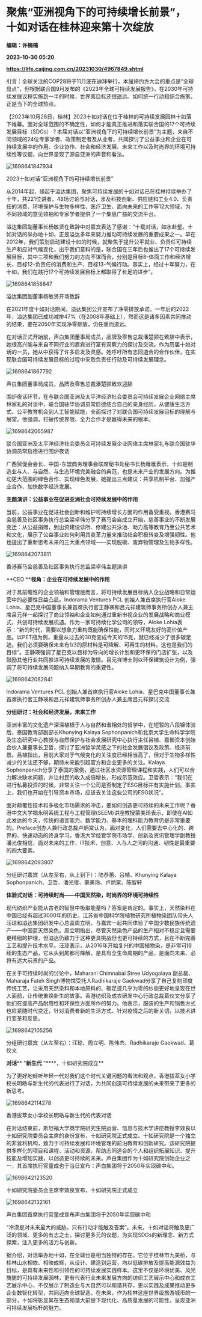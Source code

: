 # 聚焦“亚洲视角下的可持续增长前景”，十如对话在桂林迎来第十次绽放
**编辑：许楠楠**

**2023-10-30 05:20**

**https://life.caijing.com.cn/20231030/4967849.shtml**

引言：全球关注的COP28将于11月底在迪拜举行，本届缔约方大会的重点是“全球盘点”，但根据联合国9月发布的《2023年全球可持续发展报告》，在2030年可持续发展议程实施到一半的时候，世界离目标还很遥远。如何统一行动和综合施策，正是当下的全球热点。

【2023年10月28日，桂林】2023十如对话在位于桂林的可持续发展园林十如落下帷幕。面对全球范围的不确定性，如何才能真正推进和落实联合国的17个可持续发展目标（SDGs）？本届对话以“亚洲视角下的可持续增长前景”为主题，来自不同领域的24位专家学者、政策制定者及从业者，共同探讨了公益事业和企业在可持续发展中的作用、企业协作、社会和经济发展、未来工作以及时尚界的环境可持续性等议题，向世界呈现了源自亚洲的声音和看法。

![1698641847934](https://img4.caijing.com.cn/2023/1030/1698642154204.jpg)

2023十如对话“亚洲视角下的可持续增长前景”

从2014年起，缘起于溢达集团，聚焦可持续发展的十如对话已在桂林持续举办了十年，共221位讲者，48场讨论与对话，涉及科技创新、供应链和工业4.0、负责任的消费、环境保护与生物多样性、医疗卫生、面向未来的工作等12大领域，为不同领域的意见领袖和专家学者提供了一个集思广益的交流平台。

溢达集团副董事长杨敏贤在致辞中对嘉宾表达了感谢：“十载对话，如水赴壑。十如对话的举办地十如，正是溢达多年来努力推动可持续发展的重要成果之一。早在2012年，我们策划启动建设十如的时候，就聚焦于提升公平就业、负责任可持续生产和应对气候变化，出乎我们意料的是，联合国在三年后也推出了17个可持续发展目标，其中三项和我们努力的方向不谋而合，分别是目标8-体面工作和经济增长、目标12-负责任的消费和生产、目标13-气候行动。事实上，经过十年努力，在十如，我们在践行17个可持续发展目标上都取得了长足的进步”。

![1698641858847](https://tx1.cdn.caijing.com.cn/2023/1030/1698642176658.jpg)

溢达集团副董事杨敏贤开场致辞

在2021年度十如对话期间，溢达集团公开宣布了净零排放承诺。一年后的2022年，溢达集团已成功减排47%（在2008年基础上），然而这是诸多因素共同推动的结果，要在2050年实现净零排放，仍任重而道远。

在对话正式开始前，声白集团董事局成员，品牌及零售总裁潘楚颕在致辞中表示，她很高兴能与来自不同行业的嘉宾进行富有洞察力的探讨及交流。作为历届十如对话的一员，她从中获得了许多启发及灵感。她呼吁所有志同道合的合作伙伴，在实现联合国可持续发展目标的过程中采取负责任行动及可持续发展理念。

![1698641867792](https://tx1.cdn.caijing.com.cn/2023/1030/1698642194159.jpg)

声白集团董事局成员，品牌及零售总裁潘楚颕致欢迎辞

围炉夜话环节，在与联合国亚洲及太平洋经济社会委员会可持续发展企业网络主席林家礼的对谈中，联合国驻华协调员常启德结合自己的亲身经历，从健康生活方式、公平教育机会到人工智能赋能，全面探讨了对联合国可持续发展目标的理解与展望。他强调，打破传统界限、全力合作才是赢得未来的根本。

![1698642065987](https://tx3.cdn.caijing.com.cn/2023/1030/1698642234319.jpg)

联合国亚洲及太平洋经济社会委员会可持续发展企业网络主席林家礼与联合国驻华协调员常启德进行围炉夜话

广西贸促会会长、中国-东盟商务理事会联席秘书处秘书长杨雁雁表示，十如是制造业与人、与自然、与生态环境完美融合的典范，也是未来产业的发展方向。为推动更大范围的绿色合作、实现绿色发展，她提出三点建议：共享机制平台、加强产业合作、加快数字经济发展。

**主题演讲：公益事业在促进亚洲社会可持续发展中的作用**

当前，公益事业在促进社会创新和维护可持续增长方面的作用备受重视。香港赛马会慈善及社区事务执行总监梁卓伟分享了赛马会自成立开始，慈善事业的不断发展变迁：从公益捐赠，到出资建设诊所、修建公共泳池、助力高等教育乃至公共艺术和文化，展示了公益事业如何利用其变革力量来推动社会积极转变及增强韧性。他也提出了重新思考未来的三大重点领域——实现脱碳、废弃物管理及生物多样性。

![1698642073811](https://tx2.cdn.caijing.com.cn/2023/1030/1698642255900.jpg)

香港赛马会慈善及社区事务执行总监梁卓伟主题演讲

**CEO ****视角：企业在可持续发展中的作用**

对于具前瞻性的企业领袖和管理层而言，将可持续发展目标纳入企业战略和日常运营中的必要性日益凸显。Indorama Ventures PCL 创始人兼首席执行官Aloke Lohia、星巴克中国董事长兼首席执行官王静瑛和吕元祥建筑师事务所创办人兼主席吕元祥一起探讨了商业领袖和企业如何通过重新审视企业的发展战略和商业模式，共创可持续发展机遇。作为一家可持续化学公司的领导，Aloke Lohia表示：“新的时代，需要以想象力重构既能确保性能，同时又环境友好的高价值产品。以PET瓶为例，重量从过去的30克变成今天的15克，就已经减少了很多碳足迹。我们必须要确保未来有1/3的原材料是可降解、可再生的材料，这也是我们的目标”。王静瑛强调了星巴克以目标为导向的增长计划和更环保的门店扩张，以及鼓励其他行业共同推进可持续发展的激情。吕元祥博士则以环保建筑设计为例，强调了将可持续发展问题纳入早期教育的重要性。

![1698642082841](https://img2.caijing.com.cn/2023/1030/1698642572312.jpg)

Indorama Ventures PCL 创始人兼首席执行官Aloke Lohia、星巴克中国董事长兼首席执行官王静瑛和吕元祥建筑师事务所创办人兼主席吕元祥探讨交流

**分组研讨：社会和经济发展，未来工作**

亚洲丰富的文化遗产深深植根于人与自然和谐相处的哲学中，在短暂的八段锦体验后，泰国教育部副部长Khunying Kalaya Sophonpanich和北京大学生命科学学院及生态研究中心教授与自然保护与社会发展研究中心执行主任吕植、嘉御资本创始合伙人兼董事长卫哲，探讨了亚洲哲学灵感之下的社会发展倡议及政策、经济前景。吕植指出，目前大家对于气候变化的关注度已经相当高了，但对于生物多样性减少的关注还不够，期待未来能引起官方和企业更多的关注。Kalaya Sophonpanich分享了泰国的案例，通过社区水资源管理课程和实践，人们可以合力解决缺水问题，并让村民的收入成倍增长，形成示范效应。卫哲表示：“我们在进行私募投资的时候，非常关注一个公司是否制定了ESG目标并有实施计划。事实上，我们也开始在引导资本市场，应该去关注这些公司的ESG状况”。

面对颠覆性技术和多极化市场需求的冲击，要如何创造更可持续的未来工作呢？香港中文大学禤永明系统工程与工程管理(SEEM)讲座教授蒙美玲表示，即使在AI如此发达的今天，传统的语言能力、数学能力、基本的理科能力教育仍是非常重要的。Preface创办⼈兼⾏政总裁卢炳棠认为，面对变化，人们需要去中心化的、跨界的、快速动态的终身学习。香港大学经管学院市场学、创新及资讯管理学副教授潘光俊相信，面对未来的工作，IT技术、创意、人与人之间的沟通、韧性是最重要的四大要素。

![1698642093807](https://img1.caijing.com.cn/2023/1030/1698642277585.jpg)

分组研讨嘉宾（从左至右，从上到下）：陆恭蕙、吕植、Khunying Kalaya Sophonpanich、卫哲、潘光俊、蒙美玲、卢炳棠、陈智轩

**体验式对话：可持续时尚——中国天然染，时尚界的环境可持续性**

现代纺织产业能从古老的智慧中吸取能量吗？答案是肯定的。事实上，天然染料在中国已经有超过3000年的历史。江苏省中国科学院植物研究所植物染团队带头人汪琼和溢达集团研发中心总监周立明，与嘉宾一起共同体验了中国少数民族传统遗产——中国蓝天然染色。周立明指出，尽管天然染色产品的生产相对不稳定且需要更精细的护理，但溢达仍致力于这种更具挑战但也更可持续的方式，且在不断完善工艺和提升技术水平。汪琼表示，从2016年开始复兴的中国植物染，是非常可持续的生态产品，它从头到尾都可降解，是具有全生命周期的产品，是面向未来、必将有远大前景的产品。

在关于可持续时尚的讨论中，Maharani Chimnabai Stree Udyogalaya 副总裁、Maharaja Fateh Singh博物馆受托人Radhikaraje Gaekwad分享了自己复刻印度传统工艺，让采用天然染料和本地原料的、碳足迹几乎为零的纱丽更好地呈现在世人面前，让传统重焕新生的故事。香港纺织及成衣研发中心行政总裁葛仪文分享了他们在提高产品耐用性和环保性方面所作的努力。他表示，服装的生产和销售方式也应紧随时代变迁，针对消费者新的生活方式、针对疫情之后的新关切，以技术进行变革和反思。

![1698642105256](https://img4.caijing.com.cn/2023/1030/1698642299778.jpg)

分组研讨嘉宾（从左至右）：汪琼、周立明、陈伟杰、Radhikaraje Gaekwad、葛仪文

**对话**** "****新生代**** "****，十如研究院成立**

为了更好地倾听年轻一代对我们这个时代关键问题的看法和观点，香港拔萃女小学校长明皓与新生代的代表进行了对话，为共同创造可持续发展的未来带来了更多的新思考。

![1698642114278](https://img3.caijing.com.cn/2023/1030/1698642343446.jpg)

香港拔萃女小学校长明皓与新生代的代表对话

在对话结束前，斯坦福大学商学院研究生院运营、信息与技术学讲座教授李效良以十如研究院委员会主席的身份宣布，十如研究院正式成立。十如研究院是一个独立的非营利机构，致力于可持续发展和环境管理的前沿教育和创新研究。该研究院提供多样化的项目和课程、活动和资源，帮助志同道合的个人和组织拓展知识、提升技能及增加实践，以创造更可持续的未来。声白集团作为十如研究院创始企业之一，其首席执行官童成也于当日宣布：声白集团将于2050年实现碳中和。

![1698642123520](https://tx2.cdn.caijing.com.cn/2023/1030/1698642372432.jpg)

十如研究院委员会主席李效良宣布，十如研究院正式成立

![1698642132161](https://img2.caijing.com.cn/2023/1030/1698642444824.jpg)

声白集团首席执行官童成宣布声白集团将于2050年实现碳中和

“冷漠是对未来最大的威胁，只有行动才能触及答案”。未来，十如对话将触及更广泛的领域、更多的有志之士，探讨更多元的议题，为实现SDGs的新理念、新方式探索，注入更多的活力与创新。

据介绍，对话举办地十如，在全球也是相当独特的存在。它位于桂林市九美桥，与桂林山水相依、相映成辉，从设计、建造到运营，均以低碳排放及提高能源效益为目标，是具有未来性和引领性的可持续发展实践样本。这里不仅是环境优美、风光旖旎的可持续发展园林，更有代表行业未来发展方向的纺织工艺展示中心和成衣工艺展示中心，不仅展示了制造业与大自然可以和谐共存，更以实践及成果推动更多企业数智化转型，共同迈向全球智造。在未来，作为桂林这座世界级旅游城市的一部分，十如将彰显其在生态和谐大前提下现代化、高质量发展的可能性，呈现亚洲可持续发展标杆的魅力。